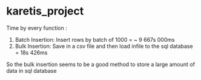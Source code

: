 # karetis_project

 Time by every function :
 1. Batch Insertion: Insert rows by batch of 1000 = ~ 9 667s 000ms
 2. Bulk Insertion: Save in a csv file and then load infile to the sql database =  18s 426ms
 
 So the bulk insertion seems to be a good method to store a large amount of data in sql database
